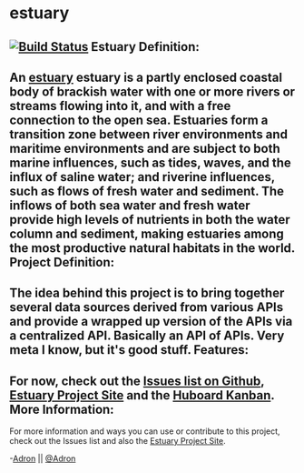 estuary
===
[![Build Status](https://travis-ci.org/Adron/estuary.png)](https://travis-ci.org/Adron/estuary)
Estuary Definition:
---
An [estuary](http://en.wikipedia.org/wiki/Estuary) estuary is a partly enclosed coastal body of brackish water with 
one or more rivers or streams flowing into it, and with a free connection to the open sea. Estuaries form a transition zone 
between river environments and maritime environments and are subject to both marine influences, such as tides, waves, and the 
influx of saline water; and riverine influences, such as flows of fresh water and sediment. The inflows of both sea water and 
fresh water provide high levels of nutrients in both the water column and sediment, making estuaries among the most productive 
natural habitats in the world.
Project Definition:
---
The idea behind this project is to bring together several data sources derived from various APIs and provide a
wrapped up version of the APIs via a centralized API. Basically an API of APIs. Very meta I know, but it's good stuff.
Features:
---
For now, check out the [Issues list on Github](https://github.com/Adron/estuary/issues), [Estuary Project Site](http://adron.github.io/estuary/) and the [Huboard Kanban](http://huboard.com/Adron/estuary/board).
More Information:
---
For more information and ways you can use or contribute to this project, check out the Issues list and also the [Estuary Project Site](http://adron.github.io/estuary/).

-[Adron](https://github.com/Adron) || [@Adron](http://twitter.com/adron)
